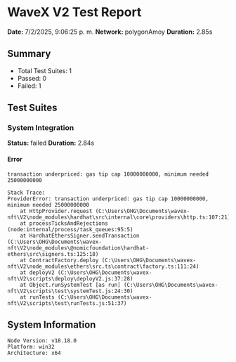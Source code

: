 # WaveX V2 Test Report

**Date:** 7/2/2025, 9:06:25 p. m.
**Network:** polygonAmoy
**Duration:** 2.85s

## Summary

- Total Test Suites: 1
- Passed: 0
- Failed: 1

## Test Suites

### System Integration

**Status:** failed
**Duration:** 2.84s

#### Error
```
transaction underpriced: gas tip cap 10000000000, minimum needed 25000000000

Stack Trace:
ProviderError: transaction underpriced: gas tip cap 10000000000, minimum needed 25000000000
    at HttpProvider.request (C:\Users\OHG\Documents\wavex-nft\V2\node_modules\hardhat\src\internal\core\providers\http.ts:107:21)
    at processTicksAndRejections (node:internal/process/task_queues:95:5)
    at HardhatEthersSigner.sendTransaction (C:\Users\OHG\Documents\wavex-nft\V2\node_modules\@nomicfoundation\hardhat-ethers\src\signers.ts:125:18)
    at ContractFactory.deploy (C:\Users\OHG\Documents\wavex-nft\V2\node_modules\ethers\src.ts\contract\factory.ts:111:24)
    at deployV2 (C:\Users\OHG\Documents\wavex-nft\V2\scripts\deploy\deployV2.js:37:28)
    at Object.runSystemTest [as run] (C:\Users\OHG\Documents\wavex-nft\V2\scripts\test\systemTest.js:24:30)
    at runTests (C:\Users\OHG\Documents\wavex-nft\V2\scripts\test\runTests.js:51:37)
```

## System Information

```
Node Version: v18.18.0
Platform: win32
Architecture: x64
```